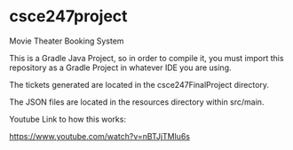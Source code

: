 # csce247project
Movie Theater Booking System

This is a Gradle Java Project, so in order to compile it, you must import this repository
as a Gradle Project in whatever IDE you are using.

The tickets generated are located in the csce247FinalProject directory.

The JSON files are located in the resources directory within src/main.

Youtube Link to how this works:

https://www.youtube.com/watch?v=nBTJjTMlu6s